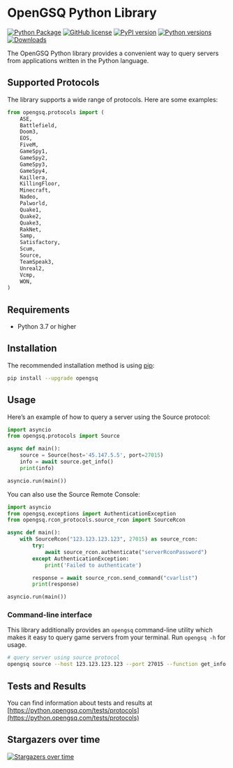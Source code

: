 # OpenGSQ Python Library

[![Python Package](https://github.com/opengsq/opengsq-python/actions/workflows/python-package.yml/badge.svg)](https://github.com/opengsq/opengsq-python/actions/workflows/python-package.yml)
[![GitHub license](https://img.shields.io/github/license/opengsq/opengsq-python)](https://github.com/opengsq/opengsq-python/blob/main/LICENSE)
[![PyPI version](https://img.shields.io/pypi/v/opengsq.svg)](https://pypi.org/project/opengsq/)
[![Python versions](https://img.shields.io/pypi/pyversions/opengsq.svg)](https://pypi.org/project/opengsq/)
[![Downloads](https://pepy.tech/badge/opengsq)](https://pepy.tech/project/opengsq)

The OpenGSQ Python library provides a convenient way to query servers
from applications written in the Python language.

## Supported Protocols

The library supports a wide range of protocols. Here are some examples:

```py
from opengsq.protocols import (
    ASE,
    Battlefield,
    Doom3,
    EOS,
    FiveM,
    GameSpy1,
    GameSpy2,
    GameSpy3,
    GameSpy4,
    Kaillera,
    KillingFloor,
    Minecraft,
    Nadeo,
    Palworld,
    Quake1,
    Quake2,
    Quake3,
    RakNet,
    Samp,
    Satisfactory,
    Scum,
    Source,
    TeamSpeak3,
    Unreal2,
    Vcmp,
    WON,
)
```

## Requirements

- Python 3.7 or higher

## Installation

The recommended installation method is using [pip](http://pip-installer.org/):

```sh
pip install --upgrade opengsq
```

## Usage

Here’s an example of how to query a server using the Source protocol:

```py
import asyncio
from opengsq.protocols import Source

async def main():
    source = Source(host='45.147.5.5', port=27015)
    info = await source.get_info()
    print(info)

asyncio.run(main())
```

You can also use the Source Remote Console:

```py
import asyncio
from opengsq.exceptions import AuthenticationException
from opengsq.rcon_protocols.source_rcon import SourceRcon

async def main():
    with SourceRcon("123.123.123.123", 27015) as source_rcon:
        try:
            await source_rcon.authenticate("serverRconPassword")
        except AuthenticationException:
            print('Failed to authenticate')

        response = await source_rcon.send_command("cvarlist")
        print(response)

asyncio.run(main())
```

### Command-line interface

This library additionally provides an `opengsq` command-line utility
which makes it easy to query game servers from your terminal. Run
`opengsq -h` for usage.

```sh
# query server using source protocol
opengsq source --host 123.123.123.123 --port 27015 --function get_info
```

## Tests and Results

You can find information about tests and results at [https://python.opengsq.com/tests/protocols](https://python.opengsq.com/tests/protocols)

## Stargazers over time

[![Stargazers over time](https://starchart.cc/opengsq/opengsq-python.svg?variant=adaptive)](https://starchart.cc/opengsq/opengsq-python)
